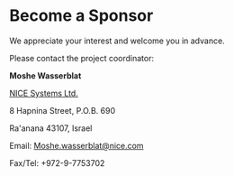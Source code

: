 # Become a Sponsor

We appreciate your interest and welcome you in advance.

Please contact the project coordinator:

<strong>Moshe Wasserblat</strong>

[NICE Systems Ltd.][nice]

8 Hapnina Street, P.O.B. 690

Ra'anana 43107, Israel

Email: Moshe.wasserblat@nice.com

Fax/Tel: +972-9-7753702

[nice]: http://www.nice.com/
